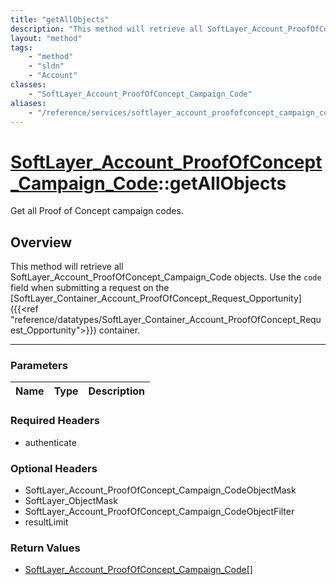 ```yaml
---
title: "getAllObjects"
description: "This method will retrieve all SoftLayer_Account_ProofOfConcept_Campaign_Code objects. Use the `code` field when submitti... "
layout: "method"
tags:
    - "method"
    - "sldn"
    - "Account"
classes:
    - "SoftLayer_Account_ProofOfConcept_Campaign_Code"
aliases:
    - "/reference/services/softlayer_account_proofofconcept_campaign_code/getAllObjects"
---
```

# [SoftLayer_Account_ProofOfConcept_Campaign_Code](/reference/services/SoftLayer_Account_ProofOfConcept_Campaign_Code)::getAllObjects

Get all Proof of Concept campaign codes.


## Overview 
This method will retrieve all SoftLayer_Account_ProofOfConcept_Campaign_Code objects. Use the `code` field when submitting a request on the [SoftLayer_Container_Account_ProofOfConcept_Request_Opportunity]({{<ref "reference/datatypes/SoftLayer_Container_Account_ProofOfConcept_Request_Opportunity">}}) container. 

-----

### Parameters 
|Name | Type | Description |
| --- | --- | --- |


### Required Headers
* authenticate


### Optional Headers
* SoftLayer_Account_ProofOfConcept_Campaign_CodeObjectMask
* SoftLayer_ObjectMask
* SoftLayer_Account_ProofOfConcept_Campaign_CodeObjectFilter
* resultLimit

### Return Values
* <a href='/reference/datatypes/SoftLayer_Account_ProofOfConcept_Campaign_Code'>SoftLayer_Account_ProofOfConcept_Campaign_Code[] </a>




